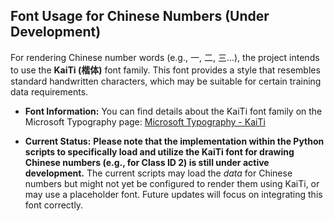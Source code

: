 ## Font Usage for Chinese Numbers (Under Development)

For rendering Chinese number words (e.g., 一, 二, 三...), the project intends to use the **KaiTi (楷体)** font family. This font provides a style that resembles standard handwritten characters, which may be suitable for certain training data requirements.

*   **Font Information:** You can find details about the KaiTi font family on the Microsoft Typography page:
    [Microsoft Typography - KaiTi](https://learn.microsoft.com/en-us/typography/font-list/kaiti)

*   **Current Status:** **Please note that the implementation within the Python scripts to specifically load and utilize the KaiTi font for drawing Chinese numbers (e.g., for Class ID 2) is still under active development.** The current scripts may load the *data* for Chinese numbers but might not yet be configured to render them using KaiTi, or may use a placeholder font. Future updates will focus on integrating this font correctly.
